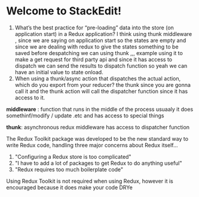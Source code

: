 # Welcome to StackEdit!

1.  What’s the best practice for “pre-loading” data into the store (on application start) in a Redux application?
I think using thunk middleware , since we are saying on application  start so the states are empty and since we are dealing with redux to give the states something to be saved before despatching we can using thunk ,,, example using it to make a get request for third party api and since it has access to dispatch we can send the results to dispatch function so yeah we can have an initial value to state onload.
2.  When using a thunk/async action that dispatches the actual action, which do you export from your reducer?
the thunk since you are gonna call it and the thunk action will call the dispatcher function since it has access to it.

**middleware** : function that runs in the middle of the process usuaaly it does somethinf/modify / update .etc  and has access to special things 

**thunk**: asynchronous redux middleware has access to dispatcher function 


The Redux Toolkit package was developed to be the new standard way to write Redux code, handling three major concerns about Redux itself...

1.  "Configuring a Redux store is too complicated"
2.  "I have to add a lot of packages to get Redux to do anything useful"
3.  "Redux requires too much boilerplate code"

Using Redux Toolkit is not required when using Redux, however it is encouraged because it does make your code DRYe

